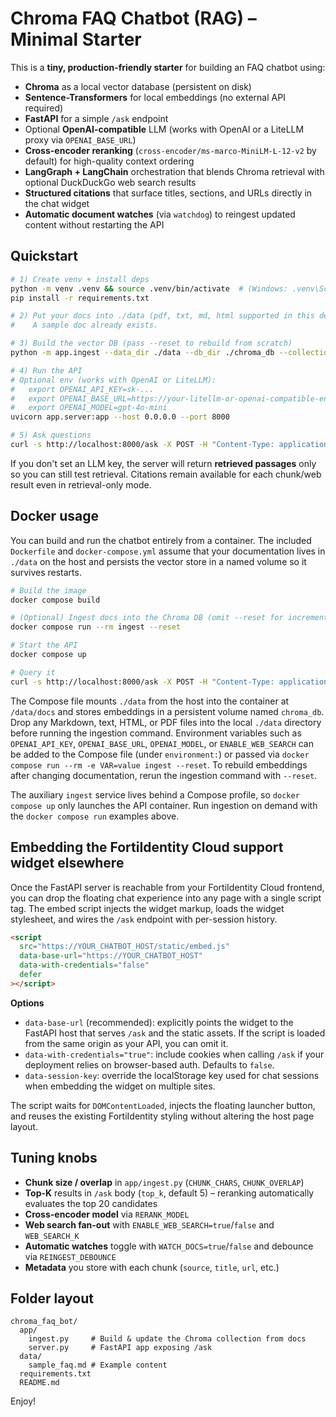 # Chroma FAQ Chatbot (RAG) – Minimal Starter

This is a **tiny, production-friendly starter** for building an FAQ chatbot using:
- **Chroma** as a local vector database (persistent on disk)
- **Sentence-Transformers** for local embeddings (no external API required)
- **FastAPI** for a simple `/ask` endpoint
- Optional **OpenAI-compatible** LLM (works with OpenAI or a LiteLLM proxy via `OPENAI_BASE_URL`)
- **Cross-encoder reranking** (`cross-encoder/ms-marco-MiniLM-L-12-v2` by default) for high-quality context ordering
- **LangGraph + LangChain** orchestration that blends Chroma retrieval with optional DuckDuckGo web search results
- **Structured citations** that surface titles, sections, and URLs directly in the chat widget
- **Automatic document watches** (via `watchdog`) to reingest updated content without restarting the API

## Quickstart

```bash
# 1) Create venv + install deps
python -m venv .venv && source .venv/bin/activate  # (Windows: .venv\Scripts\activate)
pip install -r requirements.txt

# 2) Put your docs into ./data (pdf, txt, md, html supported in this demo)
#    A sample doc already exists.

# 3) Build the vector DB (pass --reset to rebuild from scratch)
python -m app.ingest --data_dir ./data --db_dir ./chroma_db --collection faq --reset

# 4) Run the API
# Optional env (works with OpenAI or LiteLLM):
#   export OPENAI_API_KEY=sk-...
#   export OPENAI_BASE_URL=https://your-litellm-or-openai-compatible-endpoint/v1/
#   export OPENAI_MODEL=gpt-4o-mini
uvicorn app.server:app --host 0.0.0.0 --port 8000

# 5) Ask questions
curl -s http://localhost:8000/ask -X POST -H "Content-Type: application/json" -d '{"question": "What is this project?"}' | jq
```

If you don't set an LLM key, the server will return **retrieved passages** only so you can still test retrieval. Citations remain available for each chunk/web result even in retrieval-only mode.

## Docker usage

You can build and run the chatbot entirely from a container. The included `Dockerfile` and `docker-compose.yml` assume that your documentation lives in `./data` on the host and persists the vector store in a named volume so it survives restarts.

```bash
# Build the image
docker compose build

# (Optional) Ingest docs into the Chroma DB (omit --reset for incremental updates)
docker compose run --rm ingest --reset

# Start the API
docker compose up

# Query it
curl -s http://localhost:8000/ask -X POST -H "Content-Type: application/json" -d '{"question": "What is this project?"}' | jq
```

The Compose file mounts `./data` from the host into the container at `/data/docs` and stores embeddings in a persistent volume named `chroma_db`. Drop any Markdown, text, HTML, or PDF files into the local `./data` directory before running the ingestion command. Environment variables such as `OPENAI_API_KEY`, `OPENAI_BASE_URL`, `OPENAI_MODEL`, or `ENABLE_WEB_SEARCH` can be added to the Compose file (under `environment:`) or passed via `docker compose run --rm -e VAR=value ingest --reset`. To rebuild embeddings after changing documentation, rerun the ingestion command with `--reset`.

The auxiliary `ingest` service lives behind a Compose profile, so `docker compose up` only launches the API container. Run ingestion on demand with the `docker compose run` examples above.

## Embedding the FortiIdentity Cloud support widget elsewhere

Once the FastAPI server is reachable from your FortiIdentity Cloud frontend, you can drop the floating chat experience into any page with a single script tag. The embed script injects the widget markup, loads the widget stylesheet, and wires the `/ask` endpoint with per-session history.

```html
<script
  src="https://YOUR_CHATBOT_HOST/static/embed.js"
  data-base-url="https://YOUR_CHATBOT_HOST"
  data-with-credentials="false"
  defer
></script>
```

**Options**

- `data-base-url` (recommended): explicitly points the widget to the FastAPI host that serves `/ask` and the static assets. If the script is loaded from the same origin as your API, you can omit it.
- `data-with-credentials="true"`: include cookies when calling `/ask` if your deployment relies on browser-based auth. Defaults to `false`.
- `data-session-key`: override the localStorage key used for chat sessions when embedding the widget on multiple sites.

The script waits for `DOMContentLoaded`, injects the floating launcher button, and reuses the existing FortiIdentity styling without altering the host page layout.

## Tuning knobs
- **Chunk size / overlap** in `app/ingest.py` (`CHUNK_CHARS`, `CHUNK_OVERLAP`)
- **Top-K** results in `/ask` body (`top_k`, default 5) – reranking automatically evaluates the top 20 candidates
- **Cross-encoder model** via `RERANK_MODEL`
- **Web search fan-out** with `ENABLE_WEB_SEARCH=true`/`false` and `WEB_SEARCH_K`
- **Automatic watches** toggle with `WATCH_DOCS=true`/`false` and debounce via `REINGEST_DEBOUNCE`
- **Metadata** you store with each chunk (`source`, `title`, `url`, etc.)

## Folder layout
```
chroma_faq_bot/
  app/
    ingest.py     # Build & update the Chroma collection from docs
    server.py     # FastAPI app exposing /ask
  data/
    sample_faq.md # Example content
  requirements.txt
  README.md
```

Enjoy!
